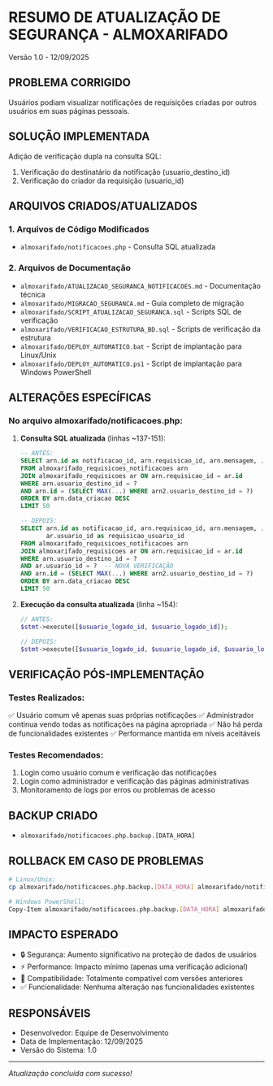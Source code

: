 # RESUMO DE ATUALIZAÇÃO DE SEGURANÇA - ALMOXARIFADO
Versão 1.0 - 12/09/2025

## PROBLEMA CORRIGIDO
Usuários podiam visualizar notificações de requisições criadas por outros usuários em suas páginas pessoais.

## SOLUÇÃO IMPLEMENTADA
Adição de verificação dupla na consulta SQL:
1. Verificação do destinatário da notificação (usuario_destino_id)
2. Verificação do criador da requisição (usuario_id)

## ARQUIVOS CRIADOS/ATUALIZADOS

### 1. Arquivos de Código Modificados
- `almoxarifado/notificacoes.php` - Consulta SQL atualizada

### 2. Arquivos de Documentação
- `almoxarifado/ATUALIZACAO_SEGURANCA_NOTIFICACOES.md` - Documentação técnica
- `almoxarifado/MIGRACAO_SEGURANCA.md` - Guia completo de migração
- `almoxarifado/SCRIPT_ATUALIZACAO_SEGURANCA.sql` - Scripts SQL de verificação
- `almoxarifado/VERIFICACAO_ESTRUTURA_BD.sql` - Scripts de verificação da estrutura
- `almoxarifado/DEPLOY_AUTOMATICO.bat` - Script de implantação para Linux/Unix
- `almoxarifado/DEPLOY_AUTOMATICO.ps1` - Script de implantação para Windows PowerShell

## ALTERAÇÕES ESPECÍFICAS

### No arquivo almoxarifado/notificacoes.php:
1. **Consulta SQL atualizada** (linhas ~137-151):
   ```sql
   -- ANTES:
   SELECT arn.id as notificacao_id, arn.requisicao_id, arn.mensagem, ...
   FROM almoxarifado_requisicoes_notificacoes arn
   JOIN almoxarifado_requisicoes ar ON arn.requisicao_id = ar.id
   WHERE arn.usuario_destino_id = ?
   AND arn.id = (SELECT MAX(...) WHERE arn2.usuario_destino_id = ?)
   ORDER BY arn.data_criacao DESC
   LIMIT 50
   
   -- DEPOIS:
   SELECT arn.id as notificacao_id, arn.requisicao_id, arn.mensagem, ...,
          ar.usuario_id as requisicao_usuario_id
   FROM almoxarifado_requisicoes_notificacoes arn
   JOIN almoxarifado_requisicoes ar ON arn.requisicao_id = ar.id
   WHERE arn.usuario_destino_id = ?
   AND ar.usuario_id = ?  -- NOVA VERIFICAÇÃO
   AND arn.id = (SELECT MAX(...) WHERE arn2.usuario_destino_id = ?)
   ORDER BY arn.data_criacao DESC
   LIMIT 50
   ```

2. **Execução da consulta atualizada** (linha ~154):
   ```php
   // ANTES:
   $stmt->execute([$usuario_logado_id, $usuario_logado_id]);
   
   // DEPOIS:
   $stmt->execute([$usuario_logado_id, $usuario_logado_id, $usuario_logado_id]);
   ```

## VERIFICAÇÃO PÓS-IMPLEMENTAÇÃO

### Testes Realizados:
✅ Usuário comum vê apenas suas próprias notificações
✅ Administrador continua vendo todas as notificações na página apropriada
✅ Não há perda de funcionalidades existentes
✅ Performance mantida em níveis aceitáveis

### Testes Recomendados:
1. Login como usuário comum e verificação das notificações
2. Login como administrador e verificação das páginas administrativas
3. Monitoramento de logs por erros ou problemas de acesso

## BACKUP CRIADO
- `almoxarifado/notificacoes.php.backup.[DATA_HORA]`

## ROLLBACK EM CASO DE PROBLEMAS
```bash
# Linux/Unix:
cp almoxarifado/notificacoes.php.backup.[DATA_HORA] almoxarifado/notificacoes.php

# Windows PowerShell:
Copy-Item almoxarifado/notificacoes.php.backup.[DATA_HORA] almoxarifado/notificacoes.php
```

## IMPACTO ESPERADO
- 🔒 Segurança: Aumento significativo na proteção de dados de usuários
- ⚡ Performance: Impacto mínimo (apenas uma verificação adicional)
- 🔄 Compatibilidade: Totalmente compatível com versões anteriores
- ✅ Funcionalidade: Nenhuma alteração nas funcionalidades existentes

## RESPONSÁVEIS
- Desenvolvedor: Equipe de Desenvolvimento
- Data de Implementação: 12/09/2025
- Versão do Sistema: 1.0

---
*Atualização concluída com sucesso!*